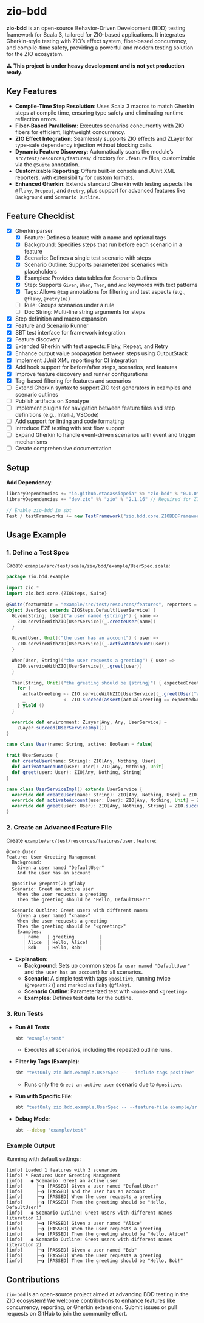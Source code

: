 # zio-bdd

**zio-bdd** is an open-source Behavior-Driven Development (BDD) testing framework for Scala 3, tailored for ZIO-based applications. It integrates Gherkin-style testing with ZIO’s effect system, fiber-based concurrency, and compile-time safety, providing a powerful and modern testing solution for the ZIO ecosystem.

:warning: **This project is under heavy development and is not yet production ready.**

## Key Features
- **Compile-Time Step Resolution**: Uses Scala 3 macros to match Gherkin steps at compile time, ensuring type safety and eliminating runtime reflection errors.
- **Fiber-Based Parallelism**: Executes scenarios concurrently with ZIO fibers for efficient, lightweight concurrency.
- **ZIO Effect Integration**: Seamlessly supports ZIO effects and ZLayer for type-safe dependency injection without blocking calls.
- **Dynamic Feature Discovery**: Automatically scans the module’s `src/test/resources/features/` directory for `.feature` files, customizable via the `@Suite` annotation.
- **Customizable Reporting**: Offers built-in console and JUnit XML reporters, with extensibility for custom formats.
- **Enhanced Gherkin**: Extends standard Gherkin with testing aspects like `@flaky`, `@repeat`, and `@retry`, plus support for advanced features like `Background` and `Scenario Outline`.

## Feature Checklist

- [X] Gherkin parser
  - [X] Feature: Defines a feature with a name and optional tags
  - [X] Background: Specifies steps that run before each scenario in a feature
  - [X] Scenario: Defines a single test scenario with steps
  - [X] Scenario Outline: Supports parameterized scenarios with placeholders
  - [X] Examples: Provides data tables for Scenario Outlines
  - [X] Step: Supports `Given`, `When`, `Then`, and `And` keywords with text patterns
  - [X] Tags: Allows `@tag` annotations for filtering and test aspects (e.g., `@flaky`, `@retry(n)`)
  - [ ] Rule: Groups scenarios under a rule
  - [ ] Doc String: Multi-line string arguments for steps
- [X] Step definition and macro expansion
- [X] Feature and Scenario Runner
- [X] SBT test interface for framework integration
- [X] Feature discovery
- [X] Extended Gherkin with test aspects: Flaky, Repeat, and Retry
- [X] Enhance output value propagation between steps using OutputStack
- [X] Implement JUnit XML reporting for CI integration
- [X] Add hook support for before/after steps, scenarios, and features
- [X] Improve feature discovery and runner configurations
- [X] Tag-based filtering for features and scenarios
- [ ] Extend Gherkin syntax to support ZIO test generators in examples and scenario outlines
- [ ] Publish artifacts on Sonatype
- [ ] Implement plugins for navigation between feature files and step definitions (e.g., IntelliJ, VSCode)
- [ ] Add support for linting and code formatting
- [ ] Introduce E2E testing with test flow support
- [ ] Expand Gherkin to handle event-driven scenarios with event and trigger mechanisms
- [ ] Create comprehensive documentation

## Setup

**Add Dependency**:
```scala
libraryDependencies += "io.github.etacassiopeia" %% "zio-bdd" % "0.1.0" % Test // Not yet published, use local build
libraryDependencies += "dev.zio" %% "zio" % "2.1.16" // Required for ZIO effects

// Enable zio-bdd in sbt
Test / testFrameworks += new TestFramework("zio.bdd.core.ZIOBDDFramework")
```

## Usage Example
### 1. Define a Test Spec
Create `example/src/test/scala/zio/bdd/example/UserSpec.scala`:
```scala
package zio.bdd.example

import zio.*
import zio.bdd.core.{ZIOSteps, Suite}

@Suite(featureDir = "example/src/test/resources/features", reporters = Array("console", "junitxml"), parallelism = 2)
object UserSpec extends ZIOSteps.Default[UserService] {
  Given[String, User]("a user named {string}") { name =>
    ZIO.serviceWithZIO[UserService](_.createUser(name))
  }

  Given[User, Unit]("the user has an account") { user =>
    ZIO.serviceWithZIO[UserService](_.activateAccount(user))
  }

  When[User, String]("the user requests a greeting") { user =>
    ZIO.serviceWithZIO[UserService](_.greet(user))
  }

  Then[String, Unit]("the greeting should be {string}") { expectedGreeting =>
    for {
      actualGreeting <- ZIO.serviceWithZIO[UserService](_.greet(User("World")))
      _              <- ZIO.succeed(assert(actualGreeting == expectedGreeting))
    } yield ()
  }

  override def environment: ZLayer[Any, Any, UserService] =
    ZLayer.succeed(UserServiceImpl())
}

case class User(name: String, active: Boolean = false)

trait UserService {
  def createUser(name: String): ZIO[Any, Nothing, User]
  def activateAccount(user: User): ZIO[Any, Nothing, Unit]
  def greet(user: User): ZIO[Any, Nothing, String]
}

case class UserServiceImpl() extends UserService {
  override def createUser(name: String): ZIO[Any, Nothing, User] = ZIO.succeed(User(name))
  override def activateAccount(user: User): ZIO[Any, Nothing, Unit] = ZIO.unit
  override def greet(user: User): ZIO[Any, Nothing, String] = ZIO.succeed(s"Hello, ${user.name}!")
}
```

### 2. Create an Advanced Feature File
Create `example/src/test/resources/features/user.feature`:
```gherkin
@core @user
Feature: User Greeting Management
  Background:
    Given a user named "DefaultUser"
    And the user has an account

  @positive @repeat(2) @flaky
  Scenario: Greet an active user
    When the user requests a greeting
    Then the greeting should be "Hello, DefaultUser!"
    
  Scenario Outline: Greet users with different names
    Given a user named "<name>"
    When the user requests a greeting
    Then the greeting should be "<greeting>"
    Examples:
      | name   | greeting         |
      | Alice  | Hello, Alice!    |
      | Bob    | Hello, Bob!      |
```

- **Explanation**:
  - **Background**: Sets up common steps (`a user named "DefaultUser"` and `the user has an account`) for all scenarios.
  - **Scenario**: A simple test with tags `@positive`, running twice (`@repeat(2)`) and marked as flaky (`@flaky`).
  - **Scenario Outline**: Parameterized test with `<name>` and `<greeting>`.
  - **Examples**: Defines test data for the outline.

### 3. Run Tests
- **Run All Tests**:
  ```bash
  sbt "example/test"
  ```
  - Executes all scenarios, including the repeated outline runs.

- **Filter by Tags (Example)**:
  ```bash
  sbt "testOnly zio.bdd.example.UserSpec -- --include-tags positive"
  ```
  - Runs only the `Greet an active user` scenario due to `@positive`.

- **Run with Specific File**:
  ```bash
  sbt "testOnly zio.bdd.example.UserSpec -- --feature-file example/src/test/resources/features/user.feature"
  ```

- **Debug Mode**:
  ```bash
  sbt --debug "example/test"
  ```

### Example Output
Running with default settings:
```
[info] Loaded 1 features with 3 scenarios
[info] * Feature: User Greeting Management
[info]   ◉ Scenario: Greet an active user
[info]     ├─◑ [PASSED] Given a user named "DefaultUser"
[info]     ├─◑ [PASSED] And the user has an account
[info]     ├─◑ [PASSED] When the user requests a greeting
[info]     ├─◑ [PASSED] Then the greeting should be "Hello, DefaultUser!"
[info]   ◉ Scenario Outline: Greet users with different names (iteration 1)
[info]     ├─◑ [PASSED] Given a user named "Alice"
[info]     ├─◑ [PASSED] When the user requests a greeting
[info]     ├─◑ [PASSED] Then the greeting should be "Hello, Alice!"
[info]   ◉ Scenario Outline: Greet users with different names (iteration 2)
[info]     ├─◑ [PASSED] Given a user named "Bob"
[info]     ├─◑ [PASSED] When the user requests a greeting
[info]     ├─◑ [PASSED] Then the greeting should be "Hello, Bob!"
```

## Contributions
`zio-bdd` is an open-source project aimed at advancing BDD testing in the ZIO ecosystem! We welcome contributions to enhance features like concurrency, reporting, or Gherkin extensions. Submit issues or pull requests on GitHub to join the community effort.
